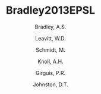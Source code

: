---
layout: publication
title: Bradley2013EPSL
category: journalpub
permalink: /publications/Bradley2013EPSL
author: 
 - Bradley, A.S. 
 - Leavitt, W.D. 
 - Schmidt, M. 
 - Knoll, A.H.
 - Girguis, P.R.
 - Johnston, D.T. 
pubtitle: "Patterns of microbial sulfur isotope fractionation at low sulfate concentrations" 
journal: in review 
year: 2013
publink:
---